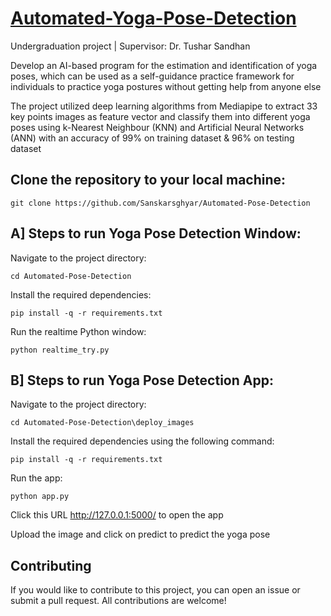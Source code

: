 # [Automated-Yoga-Pose-Detection](https://github.com/Sanskarsghyar/Automated-Yoga-Pose-Detection)

Undergraduation project | Supervisor: Dr. Tushar Sandhan

Develop an AI-based program for the estimation and identification of yoga poses, which can be used as a self-guidance practice framework for individuals to practice yoga postures without getting help from anyone else

The project utilized deep learning algorithms from Mediapipe to extract 33 key points images as feature vector and classify them into different yoga poses using k-Nearest Neighbour (KNN) and Artificial Neural Networks (ANN) with an accuracy of 99% on training dataset & 96% on testing dataset 

## Clone the repository to your local machine:

    git clone https://github.com/Sanskarsghyar/Automated-Pose-Detection

## A] Steps to run Yoga Pose Detection Window:

Navigate to the project directory:

    cd Automated-Pose-Detection

Install the required dependencies:

    pip install -q -r requirements.txt
    
Run the realtime Python window:

    python realtime_try.py


## B] Steps to run Yoga Pose Detection App:
Navigate to the project directory:

    cd Automated-Pose-Detection\deploy_images

Install the required dependencies using the following command:

    pip install -q -r requirements.txt
    
Run the app:

    python app.py

Click this URL <a href="http://127.0.0.1:5000/" target="_blank">http://127.0.0.1:5000/</a> to open the app

Upload the image and click on predict to predict the yoga pose


## Contributing
If you would like to contribute to this project, you can open an issue or submit a pull request. All contributions are welcome!

